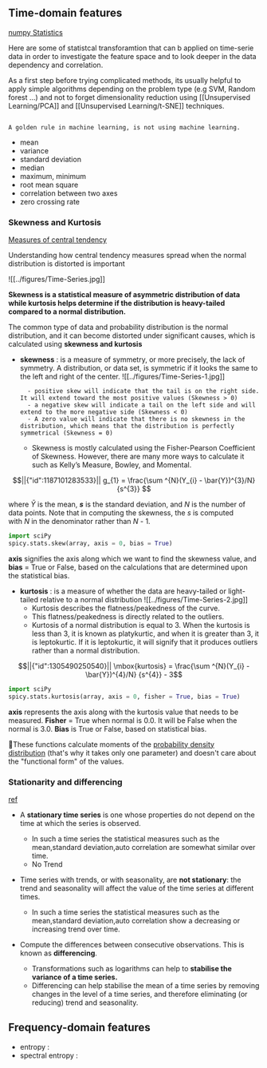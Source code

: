 ## Time-domain features

[numpy Statistics](https://numpy.org/doc/stable/reference/routines.statistics.html)

Here are some of statistcal transforamtion that can b applied on time-serie  data  in order to investigate the feature space and to look deeper in the data dependency and correlation. 

As a first step before trying complicated methods, its usually helpful to apply simple algorithms depending on the problem type (e.g SVM, Random forest ...) and not to forget dimensionality reduction using [[Unsupervised Learning/PCA]] and [[Unsupervised Learning/t-SNE]] techniques.

```ad-note

A golden rule in machine learning, is not using machine learning. 
```

- mean 
- variance 
- standard deviation 
- median 
- maximum, minimum 
- root mean square 
- correlation between two axes 
- zero crossing rate 


### Skewness and Kurtosis

 [Measures of central tendency](https://www.turing.com/kb/calculating-skewness-and-kurtosis-in-python)

Understanding how central tendency measures spread when the normal distribution is distorted is important

![[../figures/Time-Series.jpg]]



**Skewness is a statistical measure of asymmetric distribution of data while kurtosis helps determine if the distribution is heavy-tailed compared to a normal distribution.**


The common type of data and probability distribution is the normal distribution, and it can become distorted under significant causes, which is calculated using **skewness and kurtosis**

- **skewness** :  is a measure of symmetry, or more precisely, the lack of symmetry. A distribution, or data set, is symmetric if it looks the same to the left and right of the center.
![[../figures/Time-Series-1.jpg]]

		- positive skew will indicate that the tail is on the right side. It will extend toward the most positive values (Skewness > 0)
		- a negative skew will indicate a tail on the left side and will extend to the more negative side (Skewness < 0)
		- A zero value will indicate that there is no skewness in the distribution, which means that the distribution is perfectly symmetrical (Skewness = 0)
	- Skewness is mostly calculated using the Fisher-Pearson Coefficient of Skewness. However, there are many more ways to calculate it such as Kelly’s Measure, Bowley, and Momental.
```math
||{"id":1187101283533}||

g_{1} = \frac{\sum ^{N}(Y_{i} - \bar{Y})^{3}/N} {s^{3}}

```
where $\bar{Y}$ is the mean, **_s_** is the standard deviation, and _N_ is the number of data points. Note that in computing the skewness, the _s_ is computed with _N_ in the denominator rather than _N_ - 1.
```python
import sciPy
spicy.stats.skew(array, axis = 0, bias = True)
```
**axis** signifies the axis along which we want to find the skewness value, and **bias** = True or False, based on the calculations that are determined upon the statistical bias.

- **kurtosis** : is a measure of whether the data are heavy-tailed or light-tailed relative to a normal distribution
![[../figures/Time-Series-2.jpg]]
	- Kurtosis describes the flatness/peakedness of the curve.
	- This flatness/peakedness is directly related to the outliers.
	- Kurtosis of a normal distribution is equal to 3. When the kurtosis is less than 3, it is known as platykurtic, and when it is greater than 3, it is leptokurtic. If it is leptokurtic, it will signify that it produces outliers rather than a normal distribution.
```math
||{"id":1305490250540}||

\mbox{kurtosis} = \frac{\sum ^{N}(Y_{i} - \bar{Y})^{4}/N} {s^{4}}  - 3
```
```python
import sciPy
spicy.stats.kurtosis(array, axis = 0, fisher = True, bias = True)
```

**axis** represents the axis along with the kurtosis value that needs to be measured.
**Fisher** = True when normal is 0.0. It will be False when the normal is 3.0. **Bias** is True or False, based on statistical bias.

🏹These functions calculate moments of the [probability density distribution](https://en.wikipedia.org/wiki/Probability_density_function) (that's why it takes only one parameter) and doesn't care about the "functional form" of the values.

### Stationarity and differencing
[ref](https://otexts.com/fpp2/stationarity.html)
* A **stationary time series** is one whose properties do not depend on the time at which the series is observed.
	* In such a time series the statistical measures such as the mean,standard deviation,auto correlation are somewhat similar over time.
	* No Trend

* Time series with trends, or with seasonality, are **not stationary**: the trend and seasonality will affect the value of the time series at different times.
	* In such a time series the statistical measures such as the mean,standard deviation,auto correlation show a decreasing or increasing trend over time.


* Compute the differences between consecutive observations. This is known as **differencing**.
	* Transformations such as logarithms can help to **stabilise the variance of a time series.**
	* Differencing can help stabilise the mean of a time series by removing changes in the level of a time series, and therefore eliminating (or reducing) trend and seasonality.

## Frequency-domain features
- entropy :
- spectral entropy :